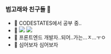 ### 범고래와 친구들 👋

- 🔭 CODESTATES에서 공부 중..
- 🌱 <img src ="https://img.shields.io/badge/-javaScript-yellow"> <img src ="https://img.shields.io/badge/-React-blue">
- 🤔 프론트엔드 개발자..되어..가는...ㅈ...ㅜㅇ
- 💬 심어보자 심어보자

<!--
**doityoo/doityoo** is a ✨ _special_ ✨ repository because its `README.md` (this file) appears on your GitHub profile.

Here are some ideas to get you started:

- 🔭 CODESTATES에서 공부 중..
- 🌱 <img src ="https://img.shields.io/badge/-javaScript-yellow"> <img src ="https://img.shields.io/badge/-React-blue">
- 🤔 프론트엔드 개발자..되어..가는...ㅈ...ㅜㅇ
- 💬 Ask me about .

-->
